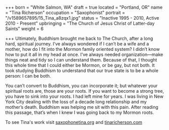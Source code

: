 +++
born = "White Salmon, WA"
draft = true
located = "Portland, OR"
name = "Tina Richerson"
occupation = "Saxophonist"
portrait = "/v1589657895/15_Tina_a8zqx1.jpg"
status = "Inactive 1995 - 2010, Active 2010 - Present"
upbringing = "The Church of Jesus Christ of Latter-day Saints"
weight = 6

+++
Ultimately, Buddhism brought me back to The Church, after a long hard, spiritual journey. I’ve always wondered if I can’t be a wife and a mother, how do I fit into the Mormon family oriented system? I didn’t know how to put it all in my head at once. I’ve always needed organization—make things neat and tidy so I can understand them. Because of that, I thought this whole time that I could either be Mormon, or be gay, but not both. It took studying Buddhism to understand that our true state is to be a whole person: I can be both.

You can’t convert to Buddhism, you can incorporate it; but whatever your spiritual roots are, those are your roots. If you want to become a strong tree, you have to sink into your roots. I had left mine for years. I was living in New York City dealing with the loss of a decade long relationship and my mother’s death. Buddhism was helping me sit with this pain. After reading this passage, that’s when I knew I was going back to my Mormon roots.

To see Tina's work visit [saxophonetina.org](http://saxophonetina.org) and [tinaricherson.com](https://tinaricherson.com)